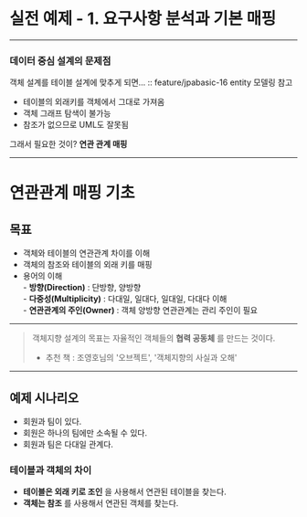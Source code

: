 # 실전 예제 - 1. 요구사항 분석과 기본 매핑

---

### 데이터 중심 설계의 문제점
객체 설계를 테이블 설계에 맞추게 되면... :: feature/jpabasic-16 entity 모델링 참고
* 테이블의 외래키를 객체에서 그대로 가져옴
* 객체 그래프 탐색이 불가능
* 참조가 없으므로 UML도 잘못됨

그래서 필요한 것이? __연관 관계 매핑__

---
# 연관관계 매핑 기초

## 목표
* 객체와 테이블의 연관관계 차이를 이해
* 객체의 참조와 테이블의 외래 키를 매핑
* 용어의 이해
<br>- __방향(Direction)__ : 단방향, 양방향
<br>- __다중성(Multiplicity)__ : 다대일, 일대다, 일대일, 다대다 이해
<br>- __연관관계의 주인(Owner)__ : 객체 양방향 연관관계는 관리 주인이 필요

---
> 객체지향 설계의 목표는 자율적인 객체들의 __협력 공동체__ 를 만드는 것이다.
> * 추천 책 : 조영호님의 '오브젝트', '객체지향의 사실과 오해'
---

## 예제 시나리오
* 회원과 팀이 있다.
* 회원은 하나의 팀에만 소속될 수 있다.
* 회원과 팀은 다대일 관계다.

### 테이블과 객체의 차이
* __테이블은 외래 키로 조인__ 을 사용해서 연관된 테이블을 찾는다.
* __객체는 참조__ 를 사용해서 연관된 객체를 찾는다.